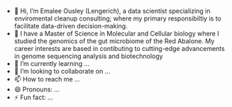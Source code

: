 - 👋 Hi, I’m Emalee Ousley (Lengerich), a data scientist specializing in enviromental cleanup consulting; where my primary responsibiltiy is to facilitate data-driven decision-making. 
- 👀 I have a Master of Science in Molecular and Cellular biology where I studied the genomics of the gut microbiome of the Red Abalone. My career interests are  based in contibuting to cutting-edge advancements in genome sequencing analysis and biotechnology
- 🌱 I’m currently learning ...
- 💞️ I’m looking to collaborate on ...
- 📫 How to reach me ...
- 😄 Pronouns: ...
- ⚡ Fun fact: ...

<!---
EmaleeO/EmaleeO is a ✨ special ✨ repository because its `README.md` (this file) appears on your GitHub profile.
You can click the Preview link to take a look at your changes.
--->

